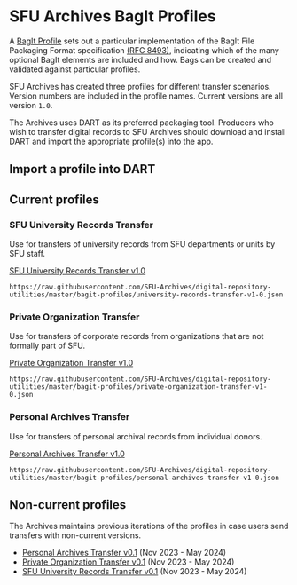 # SFU Archives BagIt Profiles

A [BagIt Profile](https://bagit-profiles.github.io/bagit-profiles-specification/) sets out a particular implementation of the BagIt File Packaging Format specification [(RFC 8493)](https://datatracker.ietf.org/doc/html/rfc8493), indicating which of the many optional BagIt elements are included and how. Bags can be created and validated against particular profiles.

SFU Archives has created three profiles for different transfer scenarios. Version numbers are included in the profile names. Current versions are all version `1.0`.

The Archives uses DART as its preferred packaging tool. Producers who wish to transfer digital records to SFU Archives should download and install DART and import the appropriate profile(s) into the app.

## Import a profile into DART

## Current profiles
### SFU University Records Transfer
Use for transfers of university records from SFU departments or units by SFU staff.

[SFU University Records Transfer v1.0](university-records-transfer-v1-0.json)

```
https://raw.githubusercontent.com/SFU-Archives/digital-repository-utilities/master/bagit-profiles/university-records-transfer-v1-0.json
```

### Private Organization Transfer
Use for transfers of corporate records from organizations that are not formally part of SFU.

[Private Organization Transfer v1.0](private-organization-transfer-v1-0.json)

```
https://raw.githubusercontent.com/SFU-Archives/digital-repository-utilities/master/bagit-profiles/private-organization-transfer-v1-0.json
```

### Personal Archives Transfer
Use for transfers of personal archival records from individual donors.

[Personal Archives Transfer v1.0](personal-archives-transfer-v1-0.json)

```
https://raw.githubusercontent.com/SFU-Archives/digital-repository-utilities/master/bagit-profiles/personal-archives-transfer-v1-0.json
```
## Non-current profiles
The Archives maintains previous iterations of the profiles in case users send transfers with non-current versions.
- [Personal Archives Transfer v0.1](personal-archives-transfer-v0-1.json) (Nov 2023 - May 2024)
- [Private Organization Transfer v0.1](private-organization-transfer-v1-0.json) (Nov 2023 - May 2024)
- [SFU University Records Transfer v0.1](university-records-transfer-v0-1.json) (Nov 2023 - May 2024)
